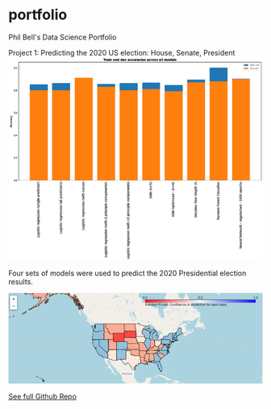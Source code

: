 # portfolio
Phil Bell's Data Science Portfolio


Project 1: Predicting the 2020 US election: House, Senate, President
![](/images/Graph%20of%20Predictors.png)

Four sets of models were used to predict the 2020 Presidential election results.

![](https://github.com/pfvbell/portfolio/blob/main/images/rf_preds_map_2.png)

[See full Github Repo](https://github.com/pfvbell/president)



